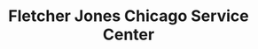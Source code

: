 ---
title: "Fletcher Jones Chicago Service Center"
url: /chicago/fletcher-jones-chicago-service-center/
shop: car repair
---